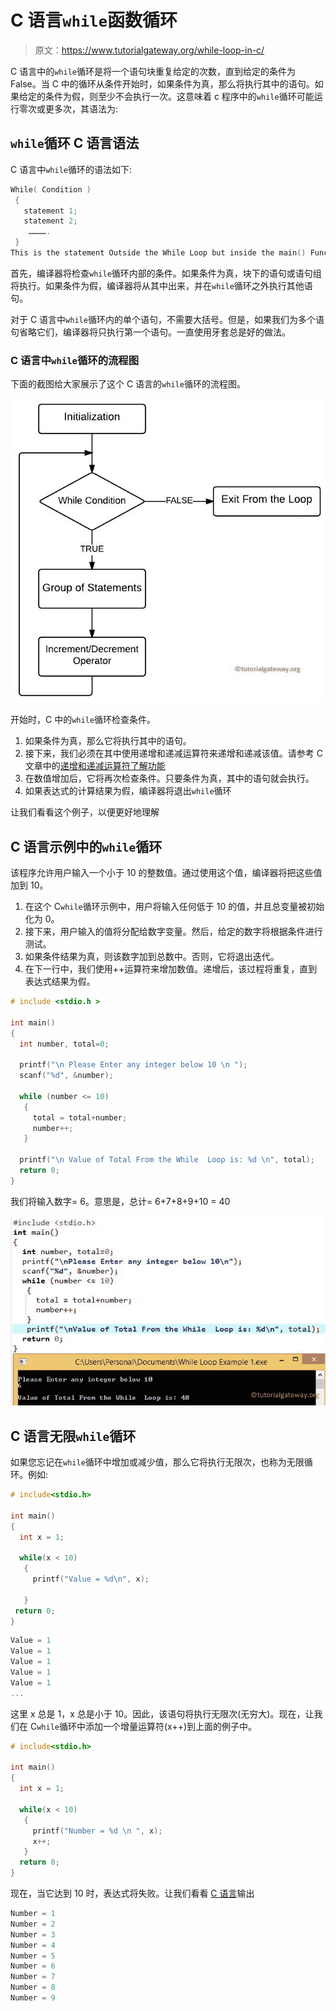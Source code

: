 # C 语言`while`函数循环

> 原文：<https://www.tutorialgateway.org/while-loop-in-c/>

C 语言中的`while`循环是将一个语句块重复给定的次数，直到给定的条件为 False。当 C 中的循环从条件开始时，如果条件为真，那么将执行其中的语句。如果给定的条件为假，则至少不会执行一次。这意味着 c 程序中的`while`循环可能运行零次或更多次，其语法为:

## `while`循环 C 语言语法

C 语言中`while`循环的语法如下:

```c
While( Condition )
 {
   statement 1;
   statement 2;
    ………….
 }
This is the statement Outside the While Loop but inside the main() Function
```

首先，编译器将检查`while`循环内部的条件。如果条件为真，块下的语句或语句组将执行。如果条件为假，编译器将从其中出来，并在`while`循环之外执行其他语句。

对于 C 语言中`while`循环内的单个语句，不需要大括号。但是，如果我们为多个语句省略它们，编译器将只执行第一个语句。一直使用牙套总是好的做法。

### C 语言中`while`循环的流程图

下面的截图给大家展示了这个 C 语言的`while`循环的流程图。

![While Loop In C Flow Chart](img/c7abab04147d6a9b7bb627b9accc4327.png)

开始时，C 中的`while`循环检查条件。

1.  如果条件为真，那么它将执行其中的语句。
2.  接下来，我们必须在其中使用递增和递减运算符来递增和递减该值。请参考 C 文章中的[递增和递减运算符了解功能](https://www.tutorialgateway.org/increment-and-decrement-operators-in-c/)
3.  在数值增加后，它将再次检查条件。只要条件为真，其中的语句就会执行。
4.  如果表达式的计算结果为假，编译器将退出`while`循环

让我们看看这个例子，以便更好地理解

## C 语言示例中的`while`循环

该程序允许用户输入一个小于 10 的整数值。通过使用这个值，编译器将把这些值加到 10。

1.  在这个 C`while`循环示例中，用户将输入任何低于 10 的值，并且总变量被初始化为 0。
2.  接下来，用户输入的值将分配给数字变量。然后，给定的数字将根据条件进行测试。
3.  如果条件结果为真，则该数字加到总数中。否则，它将退出迭代。
4.  在下一行中，我们使用++运算符来增加数值。递增后，该过程将重复，直到表达式结果为假。

```c
# include <stdio.h >

int main()
{
  int number, total=0;

  printf("\n Please Enter any integer below 10 \n ");
  scanf("%d", &number);

  while (number <= 10)
   {
     total = total+number;
     number++;
   }

  printf("\n Value of Total From the While  Loop is: %d \n", total); 
  return 0;
}
```

我们将输入数字= 6。意思是，总计= 6+7+8+9+10 = 40

![While Loop in C Programming 1](img/cc77e9c9003a8042d24cace7736cae0d.png)

## C 语言无限`while`循环

如果您忘记在`while`循环中增加或减少值，那么它将执行无限次，也称为无限循环。例如:

```c
# include<stdio.h> 

int main()
{
  int x = 1;

  while(x < 10)
   {
     printf("Value = %d\n", x);    

   }
 return 0;
}
```

```c
Value = 1
Value = 1
Value = 1
Value = 1
Value = 1
...
```

这里 x 总是 1，x 总是小于 10。因此，该语句将执行无限次(无穷大)。现在，让我们在 C`while`循环中添加一个增量运算符(x++)到上面的例子中。

```c
# include<stdio.h> 

int main()
{
  int x = 1;

  while(x < 10)
   {
     printf("Number = %d \n ", x); 
     x++;   
   }
  return 0;
}
```

现在，当它达到 10 时，表达式将失败。让我们看看 [C 语言](https://www.tutorialgateway.org/c-programming/)输出

```c
Number = 1
Number = 2
Number = 3
Number = 4
Number = 5
Number = 6
Number = 7
Number = 8
Number = 9
```